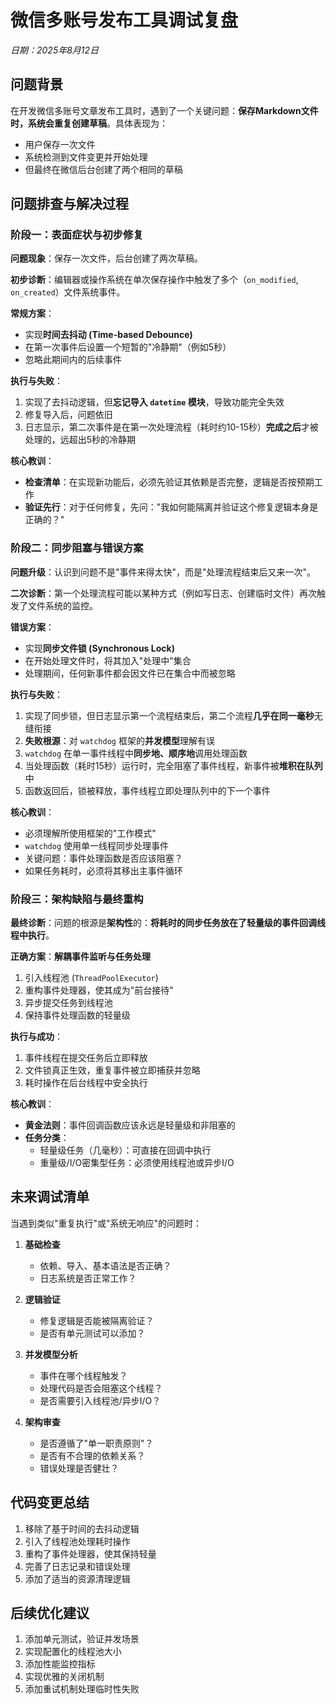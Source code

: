 # 微信多账号发布工具调试复盘

*日期：2025年8月12日*

## 问题背景

在开发微信多账号文章发布工具时，遇到了一个关键问题：**保存Markdown文件时，系统会重复创建草稿**。具体表现为：
- 用户保存一次文件
- 系统检测到文件变更并开始处理
- 但最终在微信后台创建了两个相同的草稿

## 问题排查与解决过程

### 阶段一：表面症状与初步修复

**问题现象**：保存一次文件，后台创建了两次草稿。

**初步诊断**：编辑器或操作系统在单次保存操作中触发了多个（`on_modified`, `on_created`）文件系统事件。

**常规方案**：
- 实现**时间去抖动 (Time-based Debounce)**
- 在第一次事件后设置一个短暂的"冷静期"（例如5秒）
- 忽略此期间内的后续事件

**执行与失败**：
1. 实现了去抖动逻辑，但**忘记导入 `datetime` 模块**，导致功能完全失效
2. 修复导入后，问题依旧
3. 日志显示，第二次事件是在第一次处理流程（耗时约10-15秒）**完成之后**才被处理的，远超出5秒的冷静期

**核心教训**：
- **检查清单**：在实现新功能后，必须先验证其依赖是否完整，逻辑是否按预期工作
- **验证先行**：对于任何修复，先问："我如何能隔离并验证这个修复逻辑本身是正确的？"

### 阶段二：同步阻塞与错误方案

**问题升级**：认识到问题不是"事件来得太快"，而是"处理流程结束后又来一次"。

**二次诊断**：第一个处理流程可能以某种方式（例如写日志、创建临时文件）再次触发了文件系统的监控。

**错误方案**：
- 实现**同步文件锁 (Synchronous Lock)**
- 在开始处理文件时，将其加入"处理中"集合
- 处理期间，任何新事件都会因文件已在集合中而被忽略

**执行与失败**：
1. 实现了同步锁，但日志显示第一个流程结束后，第二个流程**几乎在同一毫秒**无缝衔接
2. **失败根源**：对 `watchdog` 框架的**并发模型**理解有误
3. `watchdog` 在单一事件线程中**同步地、顺序地**调用处理函数
4. 当处理函数（耗时15秒）运行时，完全阻塞了事件线程，新事件被**堆积在队列**中
5. 函数返回后，锁被释放，事件线程立即处理队列中的下一个事件

**核心教训**：
- 必须理解所使用框架的"工作模式"
- `watchdog` 使用单一线程同步处理事件
- 关键问题：事件处理函数是否应该阻塞？
- 如果任务耗时，必须将其移出主事件循环

### 阶段三：架构缺陷与最终重构

**最终诊断**：问题的根源是**架构性**的：**将耗时的同步任务放在了轻量级的事件回调线程中执行**。

**正确方案**：**解耦事件监听与任务处理**
1. 引入线程池 (`ThreadPoolExecutor`)
2. 重构事件处理器，使其成为"前台接待"
3. 异步提交任务到线程池
4. 保持事件处理函数的轻量级

**执行与成功**：
1. 事件线程在提交任务后立即释放
2. 文件锁真正生效，重复事件被立即捕获并忽略
3. 耗时操作在后台线程中安全执行

**核心教训**：
- **黄金法则**：事件回调函数应该永远是轻量级和非阻塞的
- **任务分类**：
  - 轻量级任务（几毫秒）：可直接在回调中执行
  - 重量级/I/O密集型任务：必须使用线程池或异步I/O

## 未来调试清单

当遇到类似"重复执行"或"系统无响应"的问题时：

1. **基础检查**
   - 依赖、导入、基本语法是否正确？
   - 日志系统是否正常工作？

2. **逻辑验证**
   - 修复逻辑是否能被隔离验证？
   - 是否有单元测试可以添加？

3. **并发模型分析**
   - 事件在哪个线程触发？
   - 处理代码是否会阻塞这个线程？
   - 是否需要引入线程池/异步I/O？

4. **架构审查**
   - 是否遵循了"单一职责原则"？
   - 是否有不合理的依赖关系？
   - 错误处理是否健壮？

## 代码变更总结

1. 移除了基于时间的去抖动逻辑
2. 引入了线程池处理耗时操作
3. 重构了事件处理器，使其保持轻量
4. 完善了日志记录和错误处理
5. 添加了适当的资源清理逻辑

## 后续优化建议

1. 添加单元测试，验证并发场景
2. 实现配置化的线程池大小
3. 添加性能监控指标
4. 实现优雅的关闭机制
5. 添加重试机制处理临时性失败
